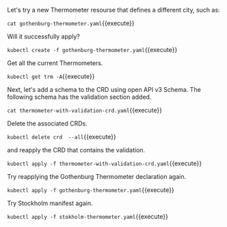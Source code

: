 Let's try a new Thermometer resourse that defines a different city, such as:

`cat gothenburg-thermometer.yaml`{{execute}}

Will it successfully apply?

`kubectl create -f gothenburg-thermometer.yaml`{{execute}}

Get all the current Thermometers.

`kubectl get trm -A`{{execute}}

Next, let's add a schema to the CRD using open API v3 Schema. The following schema has the validation section added.

`cat thermometer-with-validation-crd.yaml`{{execute}}

Delete the associated CRDs.

`kubectl delete crd  --all`{{execute}}

and reapply the CRD that contains the validation.

`kubectl apply -f thermometer-with-validation-crd.yaml`{{execute}}

Try reapplying the Gothenburg Thermometer declaration again.

`kubectl apply -f gothenburg-thermometer.yaml`{{execute}}

Try Stockholm manifest again.

`kubectl apply -f stokholm-thermometer.yaml`{{execute}}
